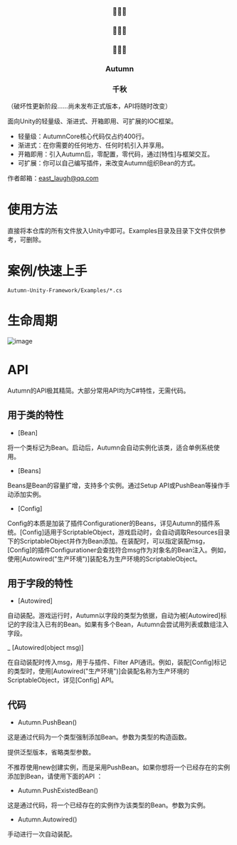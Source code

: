 <p align="center">
  <h3 align="center">🍃🍃🍃</h3>
  <h3 align="center">🍃🍃🍃</h3>
  <h3 align="center">🍃🍃🍃</h3>
</p>
<p align="center">
  <h3 align="center">Autumn</h3>
</p>
<p align="center">
  <h3 align="center">千秋</h3>
</p>  

（破坏性更新阶段……尚未发布正式版本，API将随时改变）

面向Unity的轻量级、渐进式、开箱即用、可扩展的IOC框架。

- 轻量级：AutumnCore核心代码仅占约400行。
- 渐进式：在你需要的任何地方、任何时机引入并享用。
- 开箱即用：引入Autumn后，零配置，零代码，通过[特性]与框架交互。
- 可扩展：你可以自己编写插件，来改变Autumn组织Bean的方式。

作者邮箱：east_laugh@qq.com

# 使用方法
直接将本仓库的所有文件放入Unity中即可。Examples目录及目录下文件仅供参考，可删除。

# 案例/快速上手

```Autumn-Unity-Framework/Examples/*.cs```

# 生命周期
![image](https://user-images.githubusercontent.com/39405923/225812457-45fe599f-9b87-472d-b236-082966cf1333.png)

# API

Autumn的API极其精简。大部分常用API均为C#特性，无需代码。

## 用于类的特性

- [Bean]

将一个类标记为Bean。启动后，Autumn会自动实例化该类，适合单例系统使用。

- [Beans]

Beans是Bean的容量扩增，支持多个实例。通过Setup API或PushBean等操作手动添加实例。

- [Config]

Config的本质是加装了插件Configurationer的Beans，详见Autumn的插件系统。[Config]适用于ScriptableObject，游戏启动时，会自动调取Resources目录下的ScriptableObject并作为Bean添加。在装配时，可以指定装配msg，[Config]的插件Configurationer会查找符合msg作为对象名的Bean注入。例如，使用[Autowired("生产环境")]装配名为生产环境的ScriptableObject。

## 用于字段的特性

- [Autowired]

自动装配。游戏运行时，Autumn以字段的类型为依据，自动为被[Autowired]标记的字段注入已有的Bean。如果有多个Bean，Autumn会尝试用列表或数组注入字段。

_ [Autowired(object msg)]

在自动装配时传入msg，用于与插件、Filter API通讯。例如，装配[Config]标记的类型时，使用[Autowired("生产环境")]会装配名称为生产环境的ScriptableObject，详见[Config] API。

## 代码

- Autumn.PushBean()

这是通过代码为一个类型强制添加Bean。参数为类型的构造函数。

提供泛型版本，省略类型参数。

不推荐使用new创建实例，而是采用PushBean。如果你想将一个已经存在的实例添加到Bean，请使用下面的API ：

- Autumn.PushExistedBean()

这是通过代码，将一个已经存在的实例作为该类型的Bean。参数为实例。

- Autumn.Autowired()

手动进行一次自动装配。
